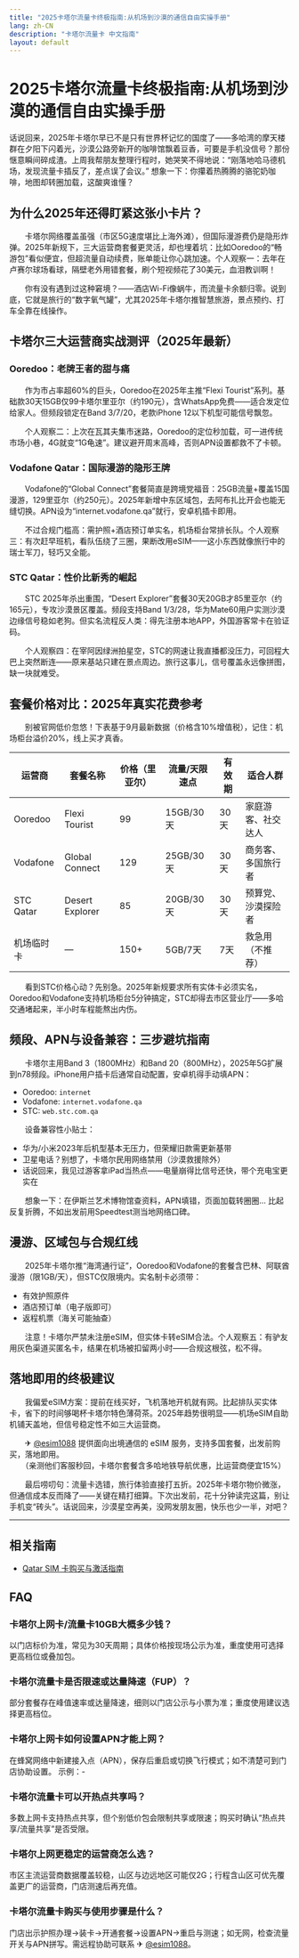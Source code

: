 ```yaml
---
title: "2025卡塔尔流量卡终极指南:从机场到沙漠的通信自由实操手册"
lang: zh-CN
description: "卡塔尔流量卡 中文指南"
layout: default
---
```

# 2025卡塔尔流量卡终极指南:从机场到沙漠的通信自由实操手册

话说回来，2025年卡塔尔早已不是只有世界杯记忆的国度了——多哈湾的摩天楼群在夕阳下闪着光，沙漠公路旁新开的咖啡馆飘着豆香，可要是手机没信号？那份惬意瞬间碎成渣。上周我帮朋友整理行程时，她哭笑不得地说：“刚落地哈马德机场，发现流量卡插反了，差点误了会议。” 想象一下：你攥着热腾腾的骆驼奶咖啡，地图却转圈加载，这酸爽谁懂？  

## 为什么2025年还得盯紧这张小卡片？

　　卡塔尔网络覆盖虽强（市区5G速度堪比上海外滩），但国际漫游费仍是隐形炸弹。2025年新规下，三大运营商套餐更灵活，却也埋着坑：比如Ooredoo的“畅游包”看似便宜，但超流量自动续费，账单能让你心跳加速。个人观察一：去年在卢赛尔球场看球，隔壁老外用错套餐，刷个短视频花了30美元，血泪教训啊！  

　　你有没有遇到过这种窘境？——酒店Wi-Fi像蜗牛，而流量卡余额归零。说到底，它就是旅行的“数字氧气罐”，尤其2025年卡塔尔推智慧旅游，景点预约、打车全靠在线操作。  

## 卡塔尔三大运营商实战测评（2025年最新）

### Ooredoo：老牌王者的甜与痛

　　作为市占率超60%的巨头，Ooredoo在2025年主推“Flexi Tourist”系列。基础款30天15GB仅99卡塔尔里亚尔（约190元），含WhatsApp免费——适合发定位给家人。但频段锁定在Band 3/7/20，老款iPhone 12以下机型可能信号飘忽。  

　　个人观察二：上次在瓦其夫集市迷路，Ooredoo的定位秒加载，可一进传统市场小巷，4G就变“1G龟速”。建议避开周末高峰，否则APN设置都救不了卡顿。  

### Vodafone Qatar：国际漫游的隐形王牌

　　Vodafone的“Global Connect”套餐简直是跨境党福音：25GB流量+覆盖15国漫游，129里亚尔（约250元）。2025年新增中东区域包，去阿布扎比开会也能无缝切换。APN设为“internet.vodafone.qa”就行，安卓机插卡即用。  

　　不过合规门槛高：需护照+酒店预订单实名，机场柜台常排长队。个人观察三：有次赶早班机，看队伍绕了三圈，果断改用eSIM——这小东西就像旅行中的瑞士军刀，轻巧又全能。  

### STC Qatar：性价比新秀的崛起

　　STC 2025年杀出重围，“Desert Explorer”套餐30天20GB才85里亚尔（约165元），专攻沙漠景区覆盖。频段支持Band 1/3/28，华为Mate60用户实测沙漠边缘信号稳如老狗。但实名流程反人类：得先注册本地APP，外国游客常卡在验证码。  

　　个人观察四：在宰阿因绿洲拍星空，STC的网速让我直播都没压力，可回程大巴上突然断连——原来基站只建在景点周边。旅行这事儿，信号覆盖永远像拼图，缺一块就难受。  

## 套餐价格对比：2025年真实花费参考

　　别被官网低价忽悠！下表基于9月最新数据（价格含10%增值税），记住：机场柜台溢价20%，线上买才真香。

| 运营商       | 套餐名称         | 价格（里亚尔） | 流量/天限速点 | 有效期 | 适合人群         |
|--------------|------------------|----------------|---------------|--------|------------------|
| Ooredoo      | Flexi Tourist    | 99             | 15GB/30天     | 30天   | 家庭游客、社交达人 |
| Vodafone     | Global Connect   | 129            | 25GB/30天     | 30天   | 商务客、多国旅行者 |
| STC Qatar    | Desert Explorer  | 85             | 20GB/30天     | 30天   | 预算党、沙漠探险者 |
| 机场临时卡   | —                | 150+           | 5GB/7天       | 7天    | 救急用（不推荐）  |

　　看到STC价格心动？先别急。2025年新规要求所有实体卡必须实名，Ooredoo和Vodafone支持机场柜台5分钟搞定，STC却得去市区营业厅——多哈交通堵起来，半小时车程能熬出内伤。  

## 频段、APN与设备兼容：三步避坑指南

　　卡塔尔主用Band 3（1800MHz）和Band 20（800MHz），2025年5G扩展到n78频段。iPhone用户插卡后通常自动配置，安卓机得手动填APN：  

- Ooredoo: `internet`  
- Vodafone: `internet.vodafone.qa`  
- STC: `web.stc.com.qa`  

　　设备兼容性小贴士：  
  - 华为/小米2023年后机型基本无压力，但荣耀旧款需更新基带  
  - 卫星电话？别想了，卡塔尔民用网络禁用（沙漠救援除外）  
  - 话说回来，我见过游客拿iPad当热点——电量崩得比信号还快，带个充电宝更实在  

　　想象一下：在伊斯兰艺术博物馆查资料，APN填错，页面加载转圈圈... 比起反复折腾，不如出发前用Speedtest测当地网络口碑。  

## 漫游、区域包与合规红线

　　2025年卡塔尔推“海湾通行证”，Ooredoo和Vodafone的套餐含巴林、阿联酋漫游（限1GB/天），但STC仅限境内。实名制卡必须带：  
  - 有效护照原件  
  - 酒店预订单（电子版即可）  
  - 返程机票（海关可能抽查）  

　　注意！卡塔尔严禁未注册eSIM，但实体卡转eSIM合法。个人观察五：有驴友用灰色渠道买匿名卡，结果在机场被扣留两小时——合规这根弦，松不得。  

## 落地即用的终极建议

　　我偏爱eSIM方案：提前在线买好，飞机落地开机就有网。比起排队买实体卡，省下的时间够喝杯卡塔尔特色薄荷茶。2025年趋势很明显——机场eSIM自助机铺天盖地，但信号稳定性不如三大运营商。  

　　✈ [@esim1088](https://t.me/s/esim1088) 提供面向出境通信的 eSIM 服务，支持多国套餐，出发前购买，落地即用。  
　　（亲测他们客服秒回，卡塔尔套餐含多哈地铁导航优惠，比运营商便宜15%）  

　　最后唠叨句：流量卡选错，旅行体验直接打五折。2025年卡塔尔物价微涨，但通信成本反而降了——关键在精打细算。下次出发前，花十分钟读完这篇，别让手机变“砖头”。话说回来，沙漠星空再美，没网发朋友圈，快乐也少一半，对吧？

<!-- crosslink -->
---

## 相关指南

- [Qatar SIM 卡购买与激活指南](https://faciylike.github.io/qatar-sim-guides)

<!-- BEGIN_QATAR_FAQ -->
## FAQ

### 卡塔尔上网卡/流量卡10GB大概多少钱？
以门店标价为准，常见为30天周期；具体价格按现场公示为准，重度使用可选择更高档位或叠加包。

### 卡塔尔流量卡是否限速或达量降速（FUP）？
部分套餐存在峰值速率或达量降速，细则以门店公示与小票为准；重度使用建议选择更高档位。

### 卡塔尔上网卡如何设置APN才能上网？
在蜂窝网络中新建接入点（APN），保存后重启或切换飞行模式；如不清楚可到门店协助设置。 示例：-

### 卡塔尔流量卡可以开热点共享吗？
多数上网卡支持热点共享，但个别低价包会限制共享或限速；购买时确认“热点共享/流量共享”是否受限。

### 卡塔尔上网更稳定的运营商怎么选？
市区主流运营商数据覆盖较稳，山区与边远地区可能仅2G；行程含山区可优先覆盖更广的运营商，门店测速后再充值。

### 卡塔尔流量卡购买与使用步骤是什么？
门店出示护照办理→装卡→开通套餐→设置APN→重启与测速；如无网，检查流量开关与APN拼写。需远程协助可联系 ✈ [@esim1088](https://t.me/s/esim1088)。

<script type="application/ld+json">
{"@context": "https://schema.org", "@type": "FAQPage", "mainEntity": [{"@type": "Question", "name": "卡塔尔上网卡/流量卡10GB大概多少钱？", "acceptedAnswer": {"@type": "Answer", "text": "以门店标价为准，常见为30天周期；具体价格按现场公示为准，重度使用可选择更高档位或叠加包。"}}, {"@type": "Question", "name": "卡塔尔流量卡是否限速或达量降速（FUP）？", "acceptedAnswer": {"@type": "Answer", "text": "部分套餐存在峰值速率或达量降速，细则以门店公示与小票为准；重度使用建议选择更高档位。"}}, {"@type": "Question", "name": "卡塔尔上网卡如何设置APN才能上网？", "acceptedAnswer": {"@type": "Answer", "text": "在蜂窝网络中新建接入点（APN），保存后重启或切换飞行模式；如不清楚可到门店协助设置。 示例：-"}}, {"@type": "Question", "name": "卡塔尔流量卡可以开热点共享吗？", "acceptedAnswer": {"@type": "Answer", "text": "多数上网卡支持热点共享，但个别低价包会限制共享或限速；购买时确认“热点共享/流量共享”是否受限。"}}, {"@type": "Question", "name": "卡塔尔上网更稳定的运营商怎么选？", "acceptedAnswer": {"@type": "Answer", "text": "市区主流运营商数据覆盖较稳，山区与边远地区可能仅2G；行程含山区可优先覆盖更广的运营商，门店测速后再充值。"}}, {"@type": "Question", "name": "卡塔尔流量卡购买与使用步骤是什么？", "acceptedAnswer": {"@type": "Answer", "text": "门店出示护照办理→装卡→开通套餐→设置APN→重启与测速；如无网，检查流量开关与APN拼写。需远程协助可联系 ✈ @esim1088。"}}]}
</script>
<!-- END_QATAR_FAQ -->
